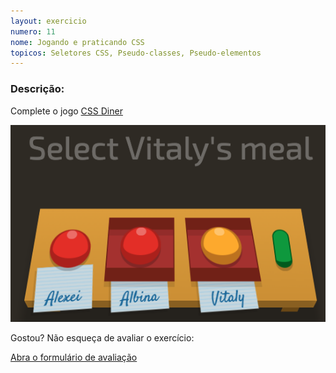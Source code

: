 ```yaml
---
layout: exercicio
numero: 11
nome: Jogando e praticando CSS
topicos: Seletores CSS, Pseudo-classes, Pseudo-elementos
---
```


### Descrição:

Complete o jogo <a href="http://flukeout.github.io" target="_blank">CSS Diner</a>

![Printscreen que mostra uma das fases do jogo](cssdiner.png)

Gostou? Não esqueça de avaliar o exercício:

<a class="btn" href="https://forms.gle/scs1VxDDFSiMqAhe8" target="_blank"> Abra o formulário de avaliação</a>
